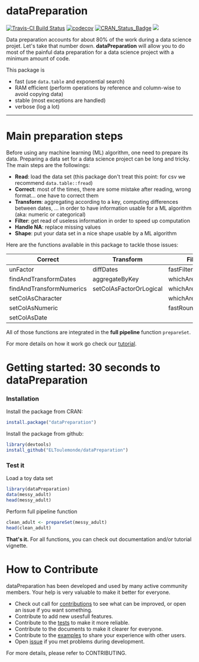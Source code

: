 dataPreparation
===============
[![Travis-CI Build Status](https://api.travis-ci.org/ELToulemonde/dataPreparation.png?branch=master)](https://travis-ci.org/ELToulemonde/dataPreparation)   [![codecov](https://codecov.io/gh/ELToulemonde/dataPreparation/branch/master/graph/badge.svg)](https://codecov.io/gh/ELToulemonde/dataPreparation)   [![CRAN_Status_Badge](http://www.r-pkg.org/badges/version/dataPreparation)](https://cran.r-project.org/package=dataPreparation)  [![](http://cranlogs.r-pkg.org/badges/dataPreparation)](http://cran.rstudio.com/web/packages/dataPreparation/index.html)

Data preparation accounts for about 80% of the work during a data science projet. Let's take that number down.
__dataPreparation__ will allow you to do most of the painful data preparation for a data science project with a minimum amount of code.


This package is
- fast (use `data.table` and exponential search)
- RAM efficient (perform operations by reference and column-wise to avoid copying data)
- stable (most exceptions are handled)
- verbose (log a lot)



--------------------------

Main preparation steps
=======================

Before using any machine learning (ML) algorithm, one need to prepare its data. Preparing a data set for a data science project can be long and tricky. The main steps are the followings:

  * __Read__: load the data set (this package don't treat this point: for csv we recommend `data.table::fread`)
  * __Correct__: most of the times, there are some mistake after reading, wrong format... one have to correct them
  * __Transform__: aggregating according to a key, computing differences between dates, ... in order to have information usable for a ML algorithm (aka: numeric or categorical)
  * __Filter__: get read of useless information in order to speed up computation
  * __Handle NA__: replace missing values
  * __Shape__: put your data set in a nice shape usable by a ML algorithm
  
Here are the functions available in this package to tackle those issues:

Correct                     | Transform                | Filter              | Handle NA    | Shape
---------                   |-----------               |--------             |-----------   |------
unFactor                    | diffDates                | fastFilterVariables | fastHandleNa | shapeSet
findAndTransformDates       | aggregateByKey           | whichAreConstant    |              | same_shape
findAndTransformNumerics    | setColAsFactorOrLogical  | whichAreInDouble    |              | setAsNumericMatrix
setColAsCharacter           |                          | whichAreBijection   |              |
setColAsNumeric             |                          | fastRound           |              |
setColAsDate                |                          |                     |              |


All of those functions are integrated in the __full pipeline__ function `prepareSet`.


For more details on how it work go check our [tutorial](https://cran.r-project.org/web/packages/dataPreparation/vignettes/dataPreparation.html).

Getting started: 30 seconds to dataPreparation
==============================================

### Installation
Install the package from CRAN:
```R
install.package("dataPreparation")
```

Install the package from github:
```R
library(devtools)
install_github("ELToulemonde/dataPreparation")
```

### Test it
Load a toy data set
```R
library(dataPreparation)
data(messy_adult)
head(messy_adult)
```

Perform full pipeline function
```R
clean_adult <- prepareSet(messy_adult)
head(clean_adult)
```

__That's it.__ For all functions, you can check out documentation and/or tutorial vignette. 

How to Contribute
=================

dataPreparation has been developed and used by many active community members. Your help is very valuable to make it better for everyone.

- Check out call for [contributions](https://github.com/ELToulemonde/dataPreparation/blob/master/CONTRIBUTING.rst) to see what can be improved, or open an issue if you want something.
- Contribute to add new usesfull features.
- Contribute to the [tests](https://github.com/ELToulemonde/dataPreparation/tree/master/tests/testthat) to make it more reliable.
- Contribute to the documents to make it clearer for everyone.
- Contribute to the [examples](https://github.com/ELToulemonde/dataPreparation/tree/master/vignettes) to share your experience with other users.
- Open [issue](https://github.com/ELToulemonde/dataPreparation/issues/) if you met problems during development.

For more details, please refer to CONTRIBUTING.



